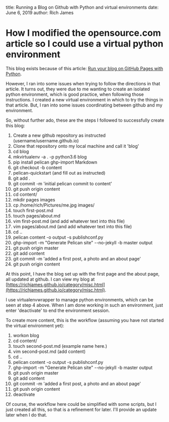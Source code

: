 title: Running a Blog on Github with Python and virtual environments
date: June 6, 2019
author: Rich James

# How I modified the opensource.com article so I could use a virtual python environment

This blog exists because of this article:  [Run your blog on GitHub Pages with Python](https://opensource.com/article/19/5/run-your-blog-github-pages-python?utm_medium=Email&utm_campaign=weekly&sc_cid=701f20000012r6qAAA).

However, I ran into some issues when trying to follow the directions in that article.  It turns out, they were due to me wanting to create an isolated python environment, which is good practice, when following those instructions.  I created a new virtual environment in which to try the things in that article.  But, I ran into some issues coordinating between github and my environment.

So, without further ado, these are the steps I followed to successfully create this blog:

1. Create a new github repository as instructed (username/username.github.io)
2. Clone that repository onto my local machine and call it 'blog'
3. cd blog
4. mkvirtualenv -a . -p python3.6 blog
5. pip install pelican ghp-import Markdown
6. git checkout -b content
7. pelican-quickstart (and fill out as instructed)
8. git add .
9. git commit -m 'initial pelican commit to content'
10. git push origin content
11. cd content/
12. mkdir pages images
13. cp /home/rich/Pictures/me.jpg images/
14. touch first-post.md
15. touch pages/about.md
16. vim first-post.md (and add whatever text into this file)
17. vim pages/about.md (and add whatever text into this file)
18. cd ..
19. pelican content -o output -s publishconf.py
20. ghp-import -m "Generate Pelican site" --no-jekyll -b master output
21. git push origin master
22. git add content
23. git commit -m 'added a first post, a photo and an about page'
24. git push origin content

At this point, I have the blog set up with the first page and the about page, all updated at github. I can view my blog at [https://richjames.github.io/category/misc.html](https://richjames.github.io/category/misc.html).

I use virtualenvwrapper to manage python environments, which can be seen at step 4 above.  When I am done working in such an environment, just enter 'deactivate' to end the environment session.

To create more content, this is the workflow (assuming you have not started the virtual environment yet):

1. workon blog
2. cd content/
3. touch second-post.md  (example name here.)
3. vim second-post.md (add content)
5. cd ..
6. pelican content -o output -s publishconf.py
7. ghp-import -m "Generate Pelican site" --no-jekyll -b master output
8. git push origin master
9. git add content
10. git commit -m 'added a first post, a photo and an about page'
11. git push origin content
12. deactivate

Of course, the workflow here could be simplified with some scripts, but I just created all this, so that is a refinement for later. I'll provide an update later when I do that.
